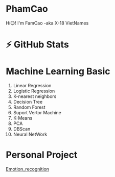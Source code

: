 # PhamCao
Hí😉! I'm FamCao -aka X-18 VietNames
# ⚡ GitHub Stats
# Machine Learning Basic
1. Linear Regression
2. Logistic Regression
3. K-nearest neighbors
4. Decision Tree
5. Random Forest
6. Suport Vertor Machine
7. K-Means
8. PCA
9. DBScan
10. Neural NetWork
# Personal Project
[Emotion_recognition](https://github.com/X-18Vietnames/Emotion_recognition)
